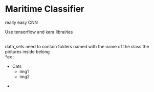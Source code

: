 # Maritime Classifier

really easy CNN<br />

Use tensorflow and kera librairies<br /><br />

data_sets need to contain folders named with the name of the class the pictures inside belong<br />
*ex :<br/>
  - Cats
    - img1
    - img2
*
